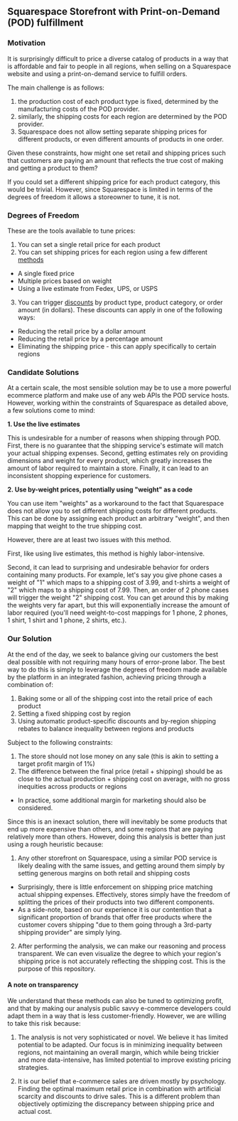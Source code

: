 ## Squarespace Storefront with Print-on-Demand (POD) fulfillment

### Motivation

It is surprisingly difficult to price a diverse catalog of products in a way that is affordable and fair to people in all regions, when selling on a Squarespace website and using a print-on-demand service to fulfill orders.

The main challenge is as follows:

1. the production cost of each product type is fixed, determined by the manufacturing costs of the POD provider.
2. similarly, the shipping costs for each region are determined by the POD provider.
3. Squarespace does not allow setting separate shipping prices for different products, or even different amounts of products in one order.

Given these constraints, how might one set retail and shipping prices such that customers are paying an amount that reflects the true cost of making and getting a product to them?

If you could set a different shipping price for each product category, this would be trivial. However, since Squarespace is limited in terms of the degrees of freedom it allows a storeowner to tune, it is not.

### Degrees of Freedom

These are the tools available to tune prices:

1. You can set a single retail price for each product
2. You can set shipping prices for each region using a few different [methods](https://support.squarespace.com/hc/en-us/articles/206540667-Setting-up-shipping-rates)
  * A single fixed price 
  * Multiple prices based on weight
  * Using a live estimate from Fedex, UPS, or USPS
3. You can trigger [discounts](https://support.squarespace.com/hc/en-us/articles/205811178-Creating-discounts) by product type, product category, or order amount (in dollars). These discounts can apply in one of the following ways:
  * Reducing the retail price by a dollar amount
  * Reducing the retail price by a percentage amount
  * Eliminating the shipping price - this can apply specifically to certain regions

### Candidate Solutions

At a certain scale, the most sensible solution may be to use a more powerful ecommerce platform and make use of any web APIs the POD service hosts. However, working within the constraints of Squarespace as detailed above, a few solutions come to mind:

**1. Use the live estimates**

This is undesirable for a number of reasons when shipping through POD. First, there is no guarantee that the shipping service's estimate will match your actual shipping expenses. Second, getting estimates rely on providing dimensions and weight for every product, which greatly increases the amount of labor required to maintain a store. Finally, it can lead to an inconsistent shopping experience for customers.

**2. Use by-weight prices, potentially using "weight" as a code**

You can use item "weights" as a workaround to the fact that Squarespace does not allow you to set different shipping costs for different products. This can be done by assigning each product an arbitrary "weight", and then mapping that weight to the true shipping cost.

However, there are at least two issues with this method.

First, like using live estimates, this method is highly labor-intensive. 

Second, it can lead to surprising and undesirable behavior for orders containing many products. For example, let's say you give phone cases a weight of "1" which maps to a shipping cost of 3.99, and t-shirts a weight of "2" which maps to a shipping cost of 7.99. Then, an order of 2 phone cases will trigger the weight "2" shipping cost. You can get around this by making the weights very far apart, but this will exponentially increase the amount of labor required (you'll need weight-to-cost mappings for 1 phone, 2 phones, 1 shirt, 1 shirt and 1 phone, 2 shirts, etc.).

### Our Solution

At the end of the day, we seek to balance giving our customers the best deal possible with not requiring many hours of error-prone labor. The best way to do this is simply to leverage the degrees of freedom made available by the platform in an integrated fashion, achieving pricing through a combination of:

1. Baking some or all of the shipping cost into the retail price of each product
2. Setting a fixed shipping cost by region
3. Using automatic product-specific discounts and by-region shipping rebates to balance inequality between regions and products

Subject to the following constraints:

1. The store should not lose money on any sale (this is akin to setting a target profit margin of 1%)
2. The difference between the final price (retail + shipping) should be as close to the actual production + shipping cost on average, with no gross inequities across products or regions
  * In practice, some additional margin for marketing should also be considered.


Since this is an inexact solution, there will inevitably be some products that end up more expensive than others, and some regions that are paying relatively more than others. However, doing this analysis is better than just using a rough heuristic because:

1. Any other storefront on Squarespace, using a similar POD service is likely dealing with the same issues, and getting around them simply by setting generous margins on both retail and shipping costs
  * Surprisingly, there is little enforcement on shipping price matching actual shipping expenses. Effectively, stores simply have the freedom of splitting the prices of their products into two different components.
  * As a side-note, based on our experience it is our contention that a significant proportion of brands that offer free products where the customer covers shipping "due to them going through a 3rd-party shipping provider" are simply lying.

2. After performing the analysis, we can make our reasoning and process transparent. We can even visualize the degree to which your region's shipping price is not accurately reflecting the shipping cost. This is the purpose of this repository.

#### A note on transparency

We understand that these methods can also be tuned to optimizing profit, and that by making our analysis public savvy e-commerce developers could adapt them in a way that is less customer-friendly. However, we are willing to take this risk because:

1. The analysis is not very sophisticated or novel. We believe it has limited potential to be adapted. Our focus is in minimizing inequality between regions, not maintaining an overall margin, which while being trickier and more data-intensive, has limited potential to improve existing pricing strategies.

2. It is our belief that e-commerce sales are driven mostly by psychology. Finding the optimal maximum retail price in combination with artificial scarcity and discounts to drive sales. This is a different problem than objectively optimizing the discrepancy between shipping price and actual cost.
